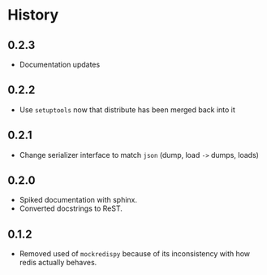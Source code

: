 # History

## 0.2.3

- Documentation updates

## 0.2.2

- Use `setuptools` now that distribute has been merged back into it

## 0.2.1

- Change serializer interface to match `json` (dump, load `->` dumps, loads)

## 0.2.0

- Spiked documentation with sphinx.
- Converted docstrings to ReST.

## 0.1.2

- Removed used of `mockredispy` because of its inconsistency with how redis
  actually behaves.

